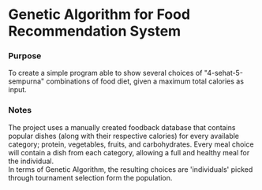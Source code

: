 # Genetic Algorithm for Food Recommendation System

### Purpose 
To create a simple program able to show several choices of "4-sehat-5-sempurna" combinations of food diet, given a maximum total calories as input.

### Notes
The project uses a manually created foodback database that contains popular dishes (along with their respective calories) for every available category; protein, vegetables, fruits, and carbohydrates. Every meal choice will contain a dish from each category, allowing a full and healthy meal for the individual. <br>
In terms of Genetic Algorithm, the resulting choices are 'individuals' picked through tournament selection form the population. <br> 


